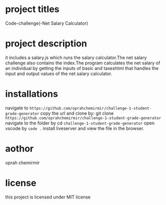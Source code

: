    # project titles
   Code-challenge(-Net Salary Calculator)
   
   # project description
it includes a salary.js which runs the salary calculator.The net salary challenge also contains the index.The program calculates the net salary of an individual by getting the inputs of basic and taxeshtml that handles the input and output values of the net salary calculator.
# installations 
 
navigate to `https://github.com/oprahchemirmir/challenge-1-student-grade-generator`
copy the url and clone by:
git clone `https://github.com/oprahchemirmir/challenge-1-student-grade-generator`
navigate to the folder by 
cd `challenge-1-student-grade-generator`
open vscode by 
`code .`
install liveserver and view the file in the browser.
# aothor
oprah chemirmir
# license
this project is licensed under
MIT license


  
